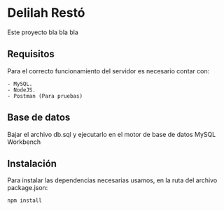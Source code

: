 # Delilah Restó 

Este proyecto  bla bla bla

## Requisitos

Para el correcto funcionamiento del servidor es necesario contar con:

    - MySQL.
    - NodeJS.    
    - Postman (Para pruebas)

## Base de datos 

Bajar el archivo db.sql y ejecutarlo en el motor de base de datos MySQL Workbench        

## Instalación

Para instalar las dependencias necesarias usamos, en la ruta del archivo package.json:

```
npm install
```
       



